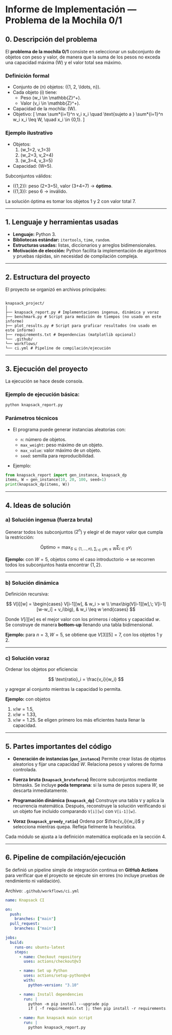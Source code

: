 # Informe de Implementación — Problema de la Mochila 0/1

## 0. Descripción del problema

El **problema de la mochila 0/1** consiste en seleccionar un subconjunto de objetos con peso y valor, de manera que la suma de los pesos no exceda una capacidad máxima \(W\) y el valor total sea máximo.

### Definición formal

- Conjunto de \(n\) objetos: \(\{1, 2, \ldots, n\}\).
- Cada objeto \(i\) tiene:
  - Peso \(w_i \in \mathbb{Z}^+\).
  - Valor \(v_i \in \mathbb{Z}^+\).
- Capacidad de la mochila: \(W\).
- Objetivo:
  \[
  \max \sum*{i=1}^n v_i x_i \quad \text{sujeto a } \sum*{i=1}^n w_i x_i \leq W, \quad x_i \in \{0,1\}.
  \]

### Ejemplo ilustrativo

- Objetos:
  1. \(w_1=2, v_1=3\)
  2. \(w_2=3, v_2=4\)
  3. \(w_3=4, v_3=5\)
- Capacidad: \(W=5\).

Subconjuntos válidos:

- \(\{1,2\}\): peso \(2+3=5\), valor \(3+4=7\) → **óptimo**.
- \(\{1,3\}\): peso 6 → inválido.

La solución óptima es tomar los objetos 1 y 2 con valor total 7.

---

## 1. Lenguaje y herramientas usadas

- **Lenguaje:** Python 3.
- **Bibliotecas estándar:** `itertools`, `time`, `random`.
- **Estructuras usadas:** listas, diccionarios y arreglos bidimensionales.
- **Motivación de elección:** Python facilita la implementación de algoritmos y pruebas rápidas, sin necesidad de compilación compleja.

---

## 2. Estructura del proyecto

El proyecto se organizó en archivos principales:

```

knapsack_project/
│
├── knapsack_report.py # Implementaciones ingenua, dinámica y voraz
├── benchmark.py # Script para medición de tiempos (no usado en este informe)
├── plot_results.py # Script para graficar resultados (no usado en este informe)
├── requirements.txt # Dependencias (matplotlib opcional)
└── .github/
└── workflows/
└── ci.yml # Pipeline de compilación/ejecución

```

---

## 3. Ejecución del proyecto

La ejecución se hace desde consola.

### Ejemplo de ejecución básica:

```bash
python knapsack_report.py
```

### Parámetros técnicos

- El programa puede generar instancias aleatorias con:
  - `n`: número de objetos.
  - `max_weight`: peso máximo de un objeto.
  - `max_value`: valor máximo de un objeto.
  - `seed`: semilla para reproducibilidad.

- Ejemplo:

```python
from knapsack_report import gen_instance, knapsack_dp
items, W = gen_instance(10, 20, 100, seed=1)
print(knapsack_dp(items, W))
```

---

## 4. Ideas de solución

### a) Solución ingenua (fuerza bruta)

Generar todos los subconjuntos ($2^n$) y elegir el de mayor valor que cumpla la restricción:

$$
\text{Óptimo} = \max_{S \subseteq \{1,\dots,n\},\; \sum_{i \in S} w_i \leq W} \sum_{i \in S} v_i
$$

**Ejemplo:** con $W=5$, objetos como el caso introductorio → se recorren todos los subconjuntos hasta encontrar $\{1,2\}$.

---

### b) Solución dinámica

Definición recursiva:

$$
V[i][w] =
\begin{cases}
V[i-1][w], & w_i > w \\
\max\big(V[i-1][w],\; V[i-1][w-w_i] + v_i\big), & w_i \leq w
\end{cases}
$$

Donde $V[i][w]$ es el mejor valor con los primeros $i$ objetos y capacidad $w$.
Se construye de manera **bottom-up** llenando una tabla bidimensional.

**Ejemplo:** para $n=3, W=5$, se obtiene que $V[3][5]=7$, con los objetos 1 y 2.

---

### c) Solución voraz

Ordenar los objetos por eficiencia:

$$
\text{ratio}_i = \frac{v_i}{w_i}
$$

y agregar al conjunto mientras la capacidad lo permita.

**Ejemplo:** con objetos

1. $v/w = 1.5$,
2. $v/w = 1.33$,
3. $v/w = 1.25$.
   Se eligen primero los más eficientes hasta llenar la capacidad.

---

## 5. Partes importantes del código

- **Generación de instancias (`gen_instance`)**
  Permite crear listas de objetos aleatorios y fijar una capacidad $W$. Relaciona pesos y valores de forma controlada.

- **Fuerza bruta (`knapsack_bruteforce`)**
  Recorre subconjuntos mediante bitmasks. Se incluye **poda temprana**: si la suma de pesos supera $W$, se descarta inmediatamente.

- **Programación dinámica (`knapsack_dp`)**
  Construye una tabla `V` y aplica la recurrencia matemática. Después, reconstruye la solución verificando si un objeto fue incluido comparando `V[i][w]` con `V[i-1][w]`.

- **Voraz (`knapsack_greedy_ratio`)**
  Ordena por $\frac{v_i}{w_i}$ y selecciona mientras quepa. Refleja fielmente la heurística.

Cada módulo se ajusta a la definición matemática explicada en la sección 4.

---

## 6. Pipeline de compilación/ejecución

Se definió un pipeline simple de integración continua en **GitHub Actions** para verificar que el proyecto se ejecute sin errores (no incluye pruebas de rendimiento ni validación).

Archivo: `.github/workflows/ci.yml`

```yaml
name: Knapsack CI

on:
  push:
    branches: ["main"]
  pull_request:
    branches: ["main"]

jobs:
  build:
    runs-on: ubuntu-latest
    steps:
      - name: Checkout repository
        uses: actions/checkout@v3

      - name: Set up Python
        uses: actions/setup-python@v4
        with:
          python-version: "3.10"

      - name: Install dependencies
        run: |
          python -m pip install --upgrade pip
          if [ -f requirements.txt ]; then pip install -r requirements.txt; fi

      - name: Run knapsack main script
        run: |
          python knapsack_report.py
```

```

```
